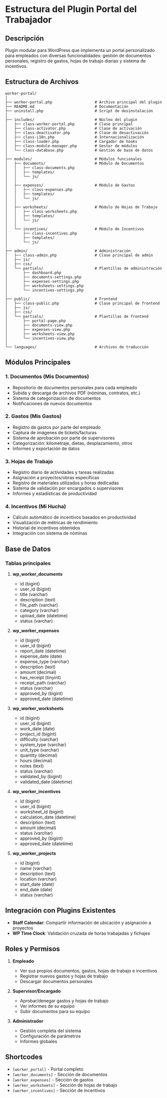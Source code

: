 # Estructura del Plugin Portal del Trabajador

## Descripción
Plugin modular para WordPress que implementa un portal personalizado para empleados con diversas funcionalidades: gestión de documentos personales, registro de gastos, hojas de trabajo diarias y sistema de incentivos.

## Estructura de Archivos

```
worker-portal/
│
├── worker-portal.php                   # Archivo principal del plugin
├── README.md                           # Documentación
├── uninstall.php                       # Script de desinstalación
│
├── includes/                           # Núcleo del plugin
│   ├── class-worker-portal.php         # Clase principal
│   ├── class-activator.php             # Clase de activación
│   ├── class-deactivator.php           # Clase de desactivación
│   ├── class-i18n.php                  # Internacionalización
│   ├── class-loader.php                # Cargador de hooks
│   ├── class-module-manager.php        # Gestor de módulos
│   └── class-database.php              # Gestión de base de datos
│
├── modules/                            # Módulos funcionales
│   ├── documents/                      # Módulo de Documentos
│   │   ├── class-documents.php
│   │   ├── templates/
│   │   └── js/
│   │
│   ├── expenses/                       # Módulo de Gastos
│   │   ├── class-expenses.php
│   │   ├── templates/
│   │   └── js/
│   │
│   ├── worksheets/                     # Módulo de Hojas de Trabajo
│   │   ├── class-worksheets.php
│   │   ├── templates/
│   │   └── js/
│   │
│   └── incentives/                     # Módulo de Incentivos
│       ├── class-incentives.php
│       ├── templates/
│       └── js/
│
├── admin/                              # Administración
│   ├── class-admin.php                 # Clase principal de admin
│   ├── js/
│   ├── css/
│   └── partials/                       # Plantillas de administración
│       ├── dashboard.php
│       ├── documents-settings.php
│       ├── expenses-settings.php
│       ├── worksheets-settings.php
│       └── incentives-settings.php
│
├── public/                             # Frontend
│   ├── class-public.php                # Clase principal de frontend
│   ├── js/
│   ├── css/
│   └── partials/                       # Plantillas de frontend
│       ├── portal-page.php
│       ├── documents-view.php
│       ├── expenses-view.php
│       ├── worksheets-view.php
│       └── incentives-view.php
│
└── languages/                          # Archivos de traducción
```

## Módulos Principales

### 1. Documentos (Mis Documentos)
- Repositorio de documentos personales para cada empleado
- Subida y descarga de archivos PDF (nóminas, contratos, etc.)
- Sistema de categorización de documentos
- Notificaciones de nuevos documentos

### 2. Gastos (Mis Gastos)
- Registro de gastos por parte del empleado
- Captura de imágenes de tickets/facturas
- Sistema de aprobación por parte de supervisores
- Categorización: kilometraje, dietas, desplazamiento, otros
- Informes y exportación de datos

### 3. Hojas de Trabajo
- Registro diario de actividades y tareas realizadas
- Asignación a proyectos/obras específicas
- Registro de materiales utilizados y horas dedicadas
- Sistema de validación por encargados o supervisores
- Informes y estadísticas de productividad

### 4. Incentivos (Mi Hucha)
- Cálculo automático de incentivos basados en productividad
- Visualización de métricas de rendimiento
- Historial de incentivos obtenidos
- Integración con sistema de nóminas

## Base de Datos

### Tablas principales

1. **wp_worker_documents**
   - id (bigint)
   - user_id (bigint)
   - title (varchar)
   - description (text)
   - file_path (varchar)
   - category (varchar)
   - upload_date (datetime)
   - status (varchar)

2. **wp_worker_expenses**
   - id (bigint)
   - user_id (bigint)
   - report_date (datetime)
   - expense_date (date)
   - expense_type (varchar)
   - description (text)
   - amount (decimal)
   - has_receipt (tinyint)
   - receipt_path (varchar)
   - status (varchar)
   - approved_by (bigint)
   - approved_date (datetime)

3. **wp_worker_worksheets**
   - id (bigint)
   - user_id (bigint)
   - work_date (date)
   - project_id (bigint)
   - difficulty (varchar)
   - system_type (varchar)
   - unit_type (varchar)
   - quantity (decimal)
   - hours (decimal)
   - notes (text)
   - status (varchar)
   - validated_by (bigint)
   - validated_date (datetime)

4. **wp_worker_incentives**
   - id (bigint)
   - user_id (bigint)
   - worksheet_id (bigint)
   - calculation_date (datetime)
   - description (text)
   - amount (decimal)
   - status (varchar)
   - approved_by (bigint)
   - approved_date (datetime)

5. **wp_worker_projects**
   - id (bigint)
   - name (varchar)
   - description (text)
   - location (varchar)
   - start_date (date)
   - end_date (date)
   - status (varchar)

## Integración con Plugins Existentes

- **Staff Calendar**: Compartir información de ubicación y asignación a proyectos
- **WP Time Clock**: Validación cruzada de horas trabajadas y fichajes

## Roles y Permisos

1. **Empleado**
   - Ver sus propios documentos, gastos, hojas de trabajo e incentivos
   - Registrar nuevos gastos y hojas de trabajo
   - Descargar documentos personales

2. **Supervisor/Encargado**
   - Aprobar/denegar gastos y hojas de trabajo
   - Ver informes de su equipo
   - Subir documentos para su equipo

3. **Administrador**
   - Gestión completa del sistema
   - Configuración de parámetros
   - Informes globales

## Shortcodes

- `[worker_portal]` - Portal completo
- `[worker_documents]` - Sección de documentos
- `[worker_expenses]` - Sección de gastos
- `[worker_worksheets]` - Sección de hojas de trabajo
- `[worker_incentives]` - Sección de incentivos
